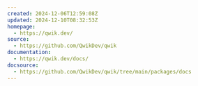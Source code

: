 ```yaml
---
created: 2024-12-06T12:59:08Z
updated: 2024-12-10T08:32:53Z
homepage:
  - https://qwik.dev/
source:
  - https://github.com/QwikDev/qwik
documentation:
  - https://qwik.dev/docs/
docsource:
  - https://github.com/QwikDev/qwik/tree/main/packages/docs
---
```

